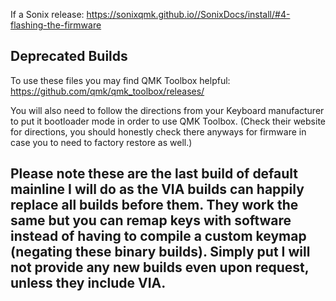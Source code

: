 If a Sonix release:
https://sonixqmk.github.io//SonixDocs/install/#4-flashing-the-firmware

## Deprecated Builds ##

To use these files you may find QMK Toolbox helpful:
https://github.com/qmk/qmk_toolbox/releases/

You will also need to follow the directions from your Keyboard manufacturer to put it bootloader mode in order to use QMK Toolbox.
(Check their website for directions, you should honestly check there anyways for firmware in case you to need to factory restore as well.)

## Please note these are the last build of __default__ mainline I will do as the VIA builds can happily replace all builds before them. They work the same but you can remap keys with software instead of having to compile a custom keymap (negating these binary builds). Simply put I will not provide any new builds even upon request, unless they include VIA. ##